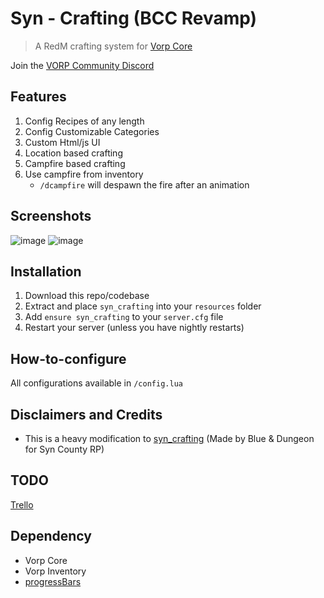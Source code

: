 # Syn - Crafting (BCC Revamp)

> A RedM crafting system for [Vorp Core](http://docs.vorpcore.com:3000/)

Join the [VORP Community Discord](https://discord.gg/23MPbQ6)

## Features
1. Config Recipes of any length
2. Config Customizable Categories
3. Custom Html/js UI
4. Location based crafting
5. Campfire based crafting
6. Use campfire from inventory
    - `/dcampfire` will despawn the fire after an animation

## Screenshots
![image](https://user-images.githubusercontent.com/10902965/172117617-d736a536-d7b2-4bc9-acf8-afbbbe14a5da.png)
![image](https://user-images.githubusercontent.com/10902965/172117635-fe602e26-1ede-49fc-aef6-d19397952d70.png)

## Installation
1. Download this repo/codebase
2. Extract and place `syn_crafting` into your `resources` folder
3. Add `ensure syn_crafting` to your `server.cfg` file
4. Restart your server (unless you have nightly restarts)

## How-to-configure
All configurations available in `/config.lua`

## Disclaimers and Credits
- This is a heavy modification to [syn_crafting](https://github.com/kamelzarandah/syn_crafting) (Made by Blue & Dungeon for Syn County RP)

## TODO
[Trello](https://trello.com/b/WXwcNv2T/syn-crafting)

## Dependency
 - Vorp Core
 - Vorp Inventory
 - [progressBars](https://github.com/PokeSerGG/progressBars)
